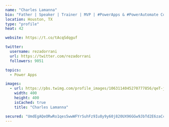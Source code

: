 ```yaml
---
name: "Charles Lamanna"
bio: "Father | Speaker | Trainer | MVP | #PowerApps & #PowerAutomate Community Super User | YouTuber Right-pointing triangle http://youtube.com/c/rezadorrani | Learn - Share - Clockwise rightwards and leftwards open circle arrows"
location: Houston, TX
type: "profile"
heat: 42

website: https://t.co/tAcqSdqguf

twitter:
  username: rezadorrani
  url: https://twitter.com/rezadorrani
  followers: 9051

topics:
  - Power Apps

images:
  - url: https://pbs.twimg.com/profile_images/1063114045270777856/qeT-jpWr_400x400.jpg
    width: 400
    height: 400
    isCached: true
    title: "Charles Lamanna"

secured: "UmdEgAQeORwRo1qes5wwWFYrSuhFz9Iu8y9y60j820UX96GGw9JbTd2E6zaCcKE0eIVGCsU50GhosgnpYEDzqG17z7dU7lJT4pWewyhTSkOuqeNYYg496IfLv2TDInr749IiviyUo4faYSOcJVYtiP1AYo9g+GOdEL1PRlblfxPpqs+LBjNcrGNndUmsBybMzfbBJQfMu6oB5lDCRjd2KfEsdedpX4zzJEnmhEsOE4H5QsRMzVvrZG8NatH+3OKEBhljvnGZSqEqSh3cj194lDJXR8/AcV/IfoLD6h+dzQQmP9ocPo54r+AnHP4WQ8Bh8rLAbYcXAQHcEX1fW+ZuBQB2ztRFhLNneqC4Qkie1nDO7lDbpyKwLDP1JE9sSCZyKm+2dVZv795R0rBc33nc2r9EXZCAAX8PpowFblQHkMc=;/el3IBuKP7xmKv650yukxQ=="
---
```


